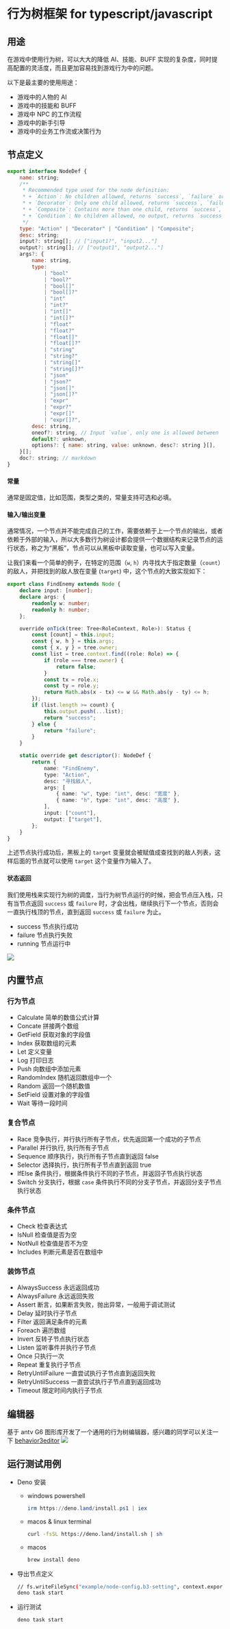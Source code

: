 # 行为树框架 for typescript/javascript

## 用途

在游戏中使用行为树，可以大大的降低 AI、技能、BUFF 实现的复杂度，同时提高配置的灵活度，而且更加容易找到游戏行为中的问题。

以下是最主要的使用用途：

-   游戏中的人物的 AI
-   游戏中的技能和 BUFF
-   游戏中 NPC 的工作流程
-   游戏中的新手引导
-   游戏中的业务工作流或决策行为

## 节点定义

```javascript
export interface NodeDef {
    name: string;
    /**
     * Recommended type used for the node definition:
     * + `Action`: No children allowed, returns `success`, `failure` or `running`.
     * + `Decorator`: Only one child allowed, returns `success`, `failure` or `running`.
     * + `Composite`: Contains more than one child, returns `success`, `failure` or `running`.
     * + `Condition`: No children allowed, no output, returns `success` or `failure`.
     */
    type: "Action" | "Decorator" | "Condition" | "Composite";
    desc: string;
    input?: string[]; // ["input1?", "input2..."]
    output?: string[]; // ["output1", "output2..."]
    args?: {
        name: string,
        type:
            | "bool"
            | "bool?"
            | "bool[]"
            | "bool[]?"
            | "int"
            | "int?"
            | "int[]"
            | "int[]?"
            | "float"
            | "float?"
            | "float[]"
            | "float[]?"
            | "string"
            | "string?"
            | "string[]"
            | "string[]?"
            | "json"
            | "json?"
            | "json[]"
            | "json[]?"
            | "expr"
            | "expr?"
            | "expr[]"
            | "expr[]?",
        desc: string,
        oneof?: string, // Input `value`, only one is allowed between `value` and this arg.
        default?: unknown,
        options?: { name: string, value: unknown, desc?: string }[],
    }[];
    doc?: string; // markdown
}
```

#### 常量

通常是固定值，比如范围，类型之类的，常量支持可选和必填。

#### 输入/输出变量

通常情况，一个节点并不能完成自己的工作，需要依赖于上一个节点的输出，或者依赖于外部的输入，所以大多数行为树设计都会提供一个数据结构来记录节点的运行状态，称之为“黑板”，节点可以从黑板中读取变量，也可以写入变量。

让我们来看一个简单的例子，在特定的范围（`w`, `h`）内寻找大于指定数量（`count`）的敌人，并把找到的敌人放在变量 (`target`) 中，这个节点的大致实现如下：

```typescript
export class FindEnemy extends Node {
    declare input: [number];
    declare args: {
        readonly w: number;
        readonly h: number;
    };

    override onTick(tree: Tree<RoleContext, Role>): Status {
        const [count] = this.input;
        const { w, h } = this.args;
        const { x, y } = tree.owner;
        const list = tree.context.find((role: Role) => {
            if (role === tree.owner) {
                return false;
            }
            const tx = role.x;
            const ty = role.y;
            return Math.abs(x - tx) <= w && Math.abs(y - ty) <= h;
        });
        if (list.length >= count) {
            this.output.push(...list);
            return "success";
        } else {
            return "failure";
        }
    }

    static override get descriptor(): NodeDef {
        return {
            name: "FindEnemy",
            type: "Action",
            desc: "寻找敌人",
            args: [
                { name: "w", type: "int", desc: "宽度" },
                { name: "h", type: "int", desc: "高度" },
            ],
            input: ["count"],
            output: ["target"],
        };
    }
}
```

上述节点执行成功后，黑板上的 `target` 变量就会被赋值成查找到的敌人列表，这样后面的节点就可以使用 `target` 这个变量作为输入了。

#### 状态返回

我们使用栈来实现行为树的调度，当行为树节点运行的时候，把会节点压入栈，只有当节点返回 `success` 或 `failure` 时，才会出栈，继续执行下一个节点，否则会一直执行栈顶的节点，直到返回 `success` 或 `failure` 为止。

-   success 节点执行成功
-   failure 节点执行失败
-   running 节点运行中

![](images/behavior3-editor-running.png)

## 内置节点

### 行为节点

-   Calculate 简单的数值公式计算
-   Concate 拼接两个数组
-   GetField 获取对象的字段值
-   Index 获取数组的元素
-   Let 定义变量
-   Log 打印日志
-   Push 向数组中添加元素
-   RandomIndex 随机返回数组中一个
-   Random 返回一个随机数值
-   SetField 设置对象的字段值
-   Wait 等待一段时间

### 复合节点

-   Race 竞争执行，并行执行所有子节点，优先返回第一个成功的子节点
-   Parallel 并行执行, 执行所有子节点
-   Sequence 顺序执行，执行所有子节点直到返回 false
-   Selector 选择执行，执行所有子节点直到返回 true
-   IfElse 条件执行，根据条件执行不同的子节点，并返回子节点执行状态
-   Switch 分支执行，根据 `case` 条件执行不同的分支子节点，并返回分支子节点执行状态

### 条件节点

-   Check 检查表达式
-   IsNull 检查值是否为空
-   NotNull 检查值是否不为空
-   Includes 判断元素是否在数组中

### 装饰节点

-   AlwaysSuccess 永远返回成功
-   AlwaysFailure 永远返回失败
-   Assert 断言，如果断言失败，抛出异常，一般用于调试测试
-   Delay 延时执行子节点
-   Filter 返回满足条件的元素
-   Foreach 遍历数组
-   Invert 反转子节点执行状态
-   Listen 监听事件并执行子节点
-   Once 只执行一次
-   Repeat 重复执行子节点
-   RetryUntilFailure 一直尝试执行子节点直到返回失败
-   RetryUntilSuccess 一直尝试执行子节点直到返回成功
-   Timeout 限定时间内执行子节点

## 编辑器

基于 antv G6 图形库开发了一个通用的行为树编辑器，感兴趣的同学可以关注一下 [behavior3editor](https://github.com/zhandouxiaojiji/behavior3editor)
![](images/behavior3-editor.png)

## 运行测试用例

-   Deno 安装

    -   windows powershell
        ```powershell
        irm https://deno.land/install.ps1 | iex
        ```
    -   macos & linux terminal
        ```bash
        curl -fsSL https://deno.land/install.sh | sh
        ```
    -   macos
        ```bash
        brew install deno
        ```

-   导出节点定义

    ```bash
    // fs.writeFileSync("example/node-config.b3-setting", context.exportNodeDefs());
    deno task start
    ```

-   运行测试

    ```bash
    deno task start
    ```
